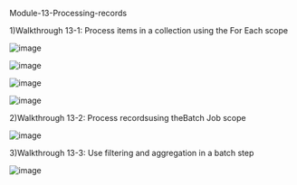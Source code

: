 Module-13-Processing-records

1)Walkthrough 13-1: Process items in a collection using the For Each scope

![image](https://user-images.githubusercontent.com/70746268/121770441-ee5c1380-cb86-11eb-8923-6e67fe021a95.png)

![image](https://user-images.githubusercontent.com/70746268/121770481-26635680-cb87-11eb-91e2-44cd0abb15ad.png)

![image](https://user-images.githubusercontent.com/70746268/121770491-367b3600-cb87-11eb-8875-6676ca80bfd8.png)

![image](https://user-images.githubusercontent.com/70746268/121770567-9eca1780-cb87-11eb-8d9b-4c4d8d902920.png)

2)Walkthrough 13-2: Process recordsusing theBatch Job scope

![image](https://user-images.githubusercontent.com/70746268/121776558-2ffeb580-cbab-11eb-8725-5059858b5fbf.png)

3)Walkthrough 13-3: Use filtering and aggregation in a batch step

![image](https://user-images.githubusercontent.com/70746268/121768482-1003cd80-cb7c-11eb-832c-6ed510082fa1.png)
